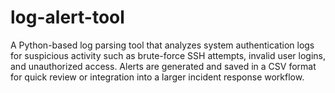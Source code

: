 # log-alert-tool
A Python-based log parsing tool that analyzes system authentication logs for suspicious activity such as brute-force SSH attempts, invalid user logins, and unauthorized access. Alerts are generated and saved in a CSV format for quick review or integration into a larger incident response workflow.
